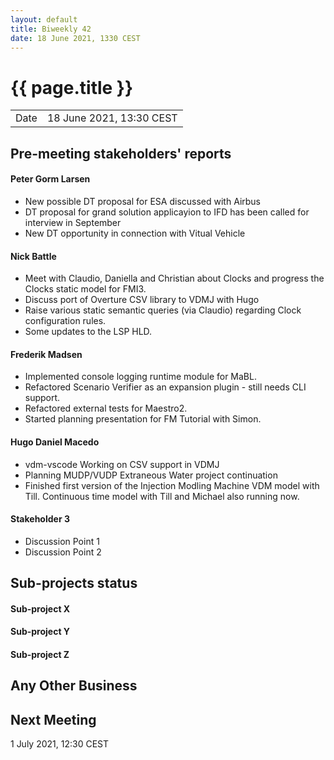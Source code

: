 ```yaml
---
layout: default
title: Biweekly 42
date: 18 June 2021, 1330 CEST
---
```


<script src="https://code.jquery.com/jquery-1.11.1.min.js">
</script>
<script src="/javascripts/edit.js"></script>
<script>setEditButonNm();</script>

# {{ page.title }}

|||
|---|---|
| Date | 18 June 2021, 13:30 CEST |


## Pre-meeting stakeholders' reports

<!-- Please keep in mind that the minutes are publicly available.-->

#### Peter Gorm Larsen
* New possible DT proposal for ESA discussed with Airbus
* DT proposal for grand solution applicayion to IFD has been called for interview in September
* New DT opportunity in connection with Vitual Vehicle

#### Nick Battle
* Meet with Claudio, Daniella and Christian about Clocks and progress the Clocks static model for FMI3.
* Discuss port of Overture CSV library to VDMJ with Hugo
* Raise various static semantic queries (via Claudio) regarding Clock configuration rules.
* Some updates to the LSP HLD.

#### Frederik Madsen
* Implemented console logging runtime module for MaBL.
* Refactored Scenario Verifier as an expansion plugin - still needs CLI support.
* Refactored external tests for Maestro2.
* Started planning presentation for FM Tutorial with Simon.

#### Hugo Daniel Macedo
* vdm-vscode Working on CSV support in VDMJ
* Planning MUDP/VUDP Extraneous Water project continuation
* Finished first version of the Injection Modling Machine VDM model with Till. Continuous time model with Till and Michael also running now.

#### Stakeholder 3
* Discussion Point 1
* Discussion Point 2


## Sub-projects status


#### Sub-project X

#### Sub-project Y

#### Sub-project Z

##  Any Other Business

Next Meeting
------------

1 July 2021, 12:30 CEST


<div id="edit_page_div"></div>
